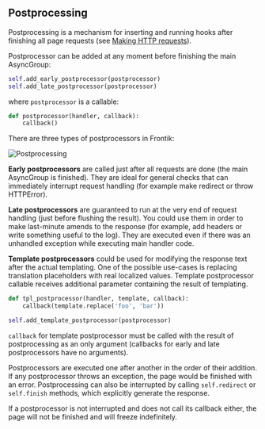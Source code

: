 ## Postprocessing

Postprocessing is a mechanism for inserting and running hooks after finishing all page requests
(see [Making HTTP requests](/docs/http-client.md)).

Postprocessor can be added at any moment before finishing the main AsyncGroup:

```python
self.add_early_postprocessor(postprocessor)
self.add_late_postprocessor(postprocessor)
```

where `postprocessor` is a callable:

```python
def postprocessor(handler, callback):
    callback()
```

There are three types of postprocessors in Frontik:

![Postprocessing](/docs/postprocessing.png)

__Early postprocessors__ are called just after all requests are done (the main AsyncGroup is finished). They are ideal
for general checks that can immediately interrupt request handling (for example make redirect or throw HTTPError).

__Late postprocessors__ are guaranteed to run at the very end of request handling (just before flushing the result).
You could use them in order to make last-minute amends to the response (for example, add headers or write something
useful to the log). They are executed even if there was an unhandled exception while executing main handler code.

__Template postprocessors__ could be used for modifying the response text after the actual templating.
One of the possible use-cases is replacing translation placeholders with real localized values.
Template postprocessor callable receives additional parameter containing the result of templating.

```python
def tpl_postprocessor(handler, template, callback):
    callback(template.replace('foo', 'bar'))

self.add_template_postprocessor(postprocessor)
```

`callback` for template postprocessor must be called with the result of postprocessing as an only argument
(callbacks for early and late postprocessors have no arguments).

Postprocessors are executed one after another in the order of their addition.
If any postprocessor throws an exception, the page would be finished with an error.
Postprocessing can also be interrupted by calling `self.redirect` or `self.finish`
methods, which explicitly generate the response.

If a postprocessor is not interrupted and does not call its callback either, the page will not be finished
and will freeze indefinitely.
